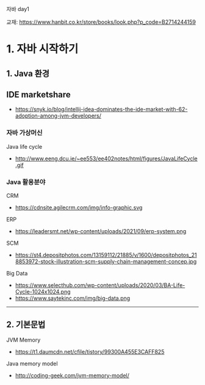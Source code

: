 자바 day1

교재: https://www.hanbit.co.kr/store/books/look.php?p_code=B2714244159

# 1. 자바 시작하기

## 1. Java 환경

## IDE marketshare
 - https://snyk.io/blog/intellij-idea-dominates-the-ide-market-with-62-adoption-among-jvm-developers/


### 자바 가상머신
 
Java life cycle
 - http://www.eeng.dcu.ie/~ee553/ee402notes/html/figures/JavaLifeCycle.gif



### Java 활용분야

CRM
 - https://cdnsite.agilecrm.com/img/info-graphic.svg

ERP
 - https://leadersmt.net/wp-content/uploads/2021/09/erp-system.png

SCM
 - https://st4.depositphotos.com/13159112/21885/v/1600/depositphotos_218853972-stock-illustration-scm-supply-chain-management-concep.jpg

Big Data
 - https://www.selecthub.com/wp-content/uploads/2020/03/BA-Life-Cycle-1024x1024.png
 - https://www.saytekinc.com/img/big-data.png


---

## 2. 기본문법

JVM Memory
 - https://t1.daumcdn.net/cfile/tistory/99300A455E3CAFF825

Java memory model
 - http://coding-geek.com/jvm-memory-model/
 
